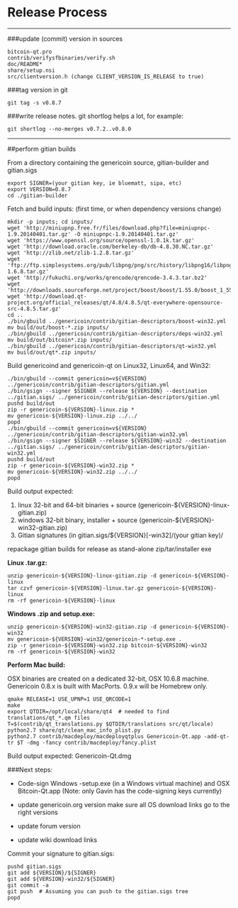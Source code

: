 Release Process
====================

* * *

###update (commit) version in sources


	bitcoin-qt.pro
	contrib/verifysfbinaries/verify.sh
	doc/README*
	share/setup.nsi
	src/clientversion.h (change CLIENT_VERSION_IS_RELEASE to true)

###tag version in git

	git tag -s v0.8.7

###write release notes. git shortlog helps a lot, for example:

	git shortlog --no-merges v0.7.2..v0.8.0

* * *

##perform gitian builds

 From a directory containing the genericoin source, gitian-builder and gitian.sigs
  
	export SIGNER=(your gitian key, ie bluematt, sipa, etc)
	export VERSION=0.8.7
	cd ./gitian-builder

 Fetch and build inputs: (first time, or when dependency versions change)

	mkdir -p inputs; cd inputs/
	wget 'http://miniupnp.free.fr/files/download.php?file=miniupnpc-1.9.20140401.tar.gz' -O miniupnpc-1.9.20140401.tar.gz'
	wget 'https://www.openssl.org/source/openssl-1.0.1k.tar.gz'
	wget 'http://download.oracle.com/berkeley-db/db-4.8.30.NC.tar.gz'
	wget 'http://zlib.net/zlib-1.2.8.tar.gz'
	wget 'ftp://ftp.simplesystems.org/pub/libpng/png/src/history/libpng16/libpng-1.6.8.tar.gz'
	wget 'http://fukuchi.org/works/qrencode/qrencode-3.4.3.tar.bz2'
	wget 'http://downloads.sourceforge.net/project/boost/boost/1.55.0/boost_1_55_0.tar.bz2'
	wget 'http://download.qt-project.org/official_releases/qt/4.8/4.8.5/qt-everywhere-opensource-src-4.8.5.tar.gz'
	cd ..
	./bin/gbuild ../genericoin/contrib/gitian-descriptors/boost-win32.yml
	mv build/out/boost-*.zip inputs/
	./bin/gbuild ../genericoin/contrib/gitian-descriptors/deps-win32.yml
	mv build/out/bitcoin*.zip inputs/
	./bin/gbuild ../genericoin/contrib/gitian-descriptors/qt-win32.yml
	mv build/out/qt*.zip inputs/

 Build genericoind and genericoin-qt on Linux32, Linux64, and Win32:
  
	./bin/gbuild --commit genericoin=v${VERSION} ../genericoin/contrib/gitian-descriptors/gitian.yml
	./bin/gsign --signer $SIGNER --release ${VERSION} --destination ../gitian.sigs/ ../genericoin/contrib/gitian-descriptors/gitian.yml
	pushd build/out
	zip -r genericoin-${VERSION}-linux.zip *
	mv genericoin-${VERSION}-linux.zip ../../
	popd
	./bin/gbuild --commit genericoin=v${VERSION} ../genericoin/contrib/gitian-descriptors/gitian-win32.yml
	./bin/gsign --signer $SIGNER --release ${VERSION}-win32 --destination ../gitian.sigs/ ../genericoin/contrib/gitian-descriptors/gitian-win32.yml
	pushd build/out
	zip -r genericoin-${VERSION}-win32.zip *
	mv genericoin-${VERSION}-win32.zip ../../
	popd

  Build output expected:

  1. linux 32-bit and 64-bit binaries + source (genericoin-${VERSION}-linux-gitian.zip)
  2. windows 32-bit binary, installer + source (genericoin-${VERSION}-win32-gitian.zip)
  3. Gitian signatures (in gitian.sigs/${VERSION}[-win32]/(your gitian key)/

repackage gitian builds for release as stand-alone zip/tar/installer exe

**Linux .tar.gz:**

	unzip genericoin-${VERSION}-linux-gitian.zip -d genericoin-${VERSION}-linux
	tar czvf genericoin-${VERSION}-linux.tar.gz genericoin-${VERSION}-linux
	rm -rf genericoin-${VERSION}-linux

**Windows .zip and setup.exe:**

	unzip genericoin-${VERSION}-win32-gitian.zip -d genericoin-${VERSION}-win32
	mv genericoin-${VERSION}-win32/genericoin-*-setup.exe .
	zip -r genericoin-${VERSION}-win32.zip bitcoin-${VERSION}-win32
	rm -rf genericoin-${VERSION}-win32

**Perform Mac build:**

  OSX binaries are created on a dedicated 32-bit, OSX 10.6.8 machine.
  Genericoin 0.8.x is built with MacPorts.  0.9.x will be Homebrew only.

	qmake RELEASE=1 USE_UPNP=1 USE_QRCODE=1
	make
	export QTDIR=/opt/local/share/qt4  # needed to find translations/qt_*.qm files
	T=$(contrib/qt_translations.py $QTDIR/translations src/qt/locale)
	python2.7 share/qt/clean_mac_info_plist.py
	python2.7 contrib/macdeploy/macdeployqtplus Genericoin-Qt.app -add-qt-tr $T -dmg -fancy contrib/macdeploy/fancy.plist

 Build output expected: Genericoin-Qt.dmg

###Next steps:

* Code-sign Windows -setup.exe (in a Windows virtual machine) and
  OSX Bitcoin-Qt.app (Note: only Gavin has the code-signing keys currently)

* update genericoin.org version
  make sure all OS download links go to the right versions

* update forum version

* update wiki download links

Commit your signature to gitian.sigs:

	pushd gitian.sigs
	git add ${VERSION}/${SIGNER}
	git add ${VERSION}-win32/${SIGNER}
	git commit -a
	git push  # Assuming you can push to the gitian.sigs tree
	popd

